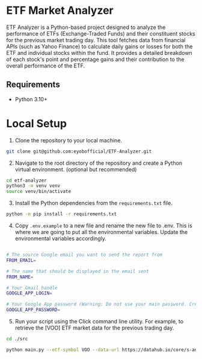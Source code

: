 # ETF Market Analyzer

ETF Analyzer is a Python-based project designed to analyze the performance of ETFs (Exchange-Traded Funds) and their constituent stocks for the previous market trading day. This tool fetches data from financial APIs (such as Yahoo Finance) to calculate daily gains or losses for both the ETF and individual stocks within the fund. It provides a detailed breakdown of each stock's point and percentage gains and their contribution to the overall performance of the ETF.

## Requirements
* Python 3.10+


# Local Setup
1. Clone the repository to your local machine.
```sh
git clone git@github.com:eyobofficial/ETF-Analyzer.git
```
2. Navigate to the root directory of the repository and create a Python virtual environment. (optional but recommended)
```sh
cd etf-analyzer
python3 -m venv venv
source venv/bin/activate
```
3. Install the Python dependencies from the `requirements.txt` file.
```sh
python -m pip install -r requirements.txt
```
4. Copy `.env.example` to a new file and rename the new file to .env. This is where we are going to put all the environmental variables. Update the environmental variables accordingly.
```sh

# The source Google email you want to send the report from
FROM_EMAIL=

# The name that should be displayed in the email sent
FROM_NAME=

# Your Gmail handle
GOOGLE_APP_LOGIN=

# Your Google App password (Warning: Do not use your main password. Create a Google App instead)
GOOGLE_APP_PASSWORD=
```
5. Run your script using the Click command line utility. For example, to retrieve the [VOO] ETF market data for the previous trading day.
```sh
cd ./src

python main.py --etf-symbol VOO --data-url https://datahub.io/core/s-and-p-500-companies/r/constituents.csv --to-email targetemail@example.com
```
